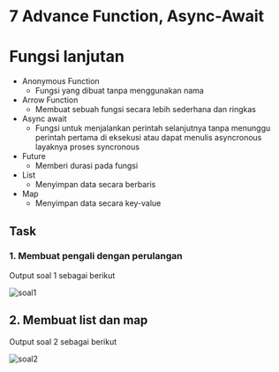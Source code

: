 # 7 Advance Function, Async-Await

# Fungsi lanjutan
* Anonymous Function
    + Fungsi yang dibuat tanpa menggunakan nama
* Arrow Function
    + Membuat sebuah fungsi secara lebih sederhana dan ringkas
* Async await
    + Fungsi untuk menjalankan perintah selanjutnya tanpa menunggu perintah pertama di eksekusi atau dapat menulis asyncronous layaknya proses syncronous
* Future
    + Memberi durasi pada fungsi
 * List
    + Menyimpan data secara berbaris
 * Map
    + Menyimpan data secara key-value

## Task
### 1. Membuat pengali dengan perulangan
Output soal 1 sebagai berikut

![soal1](https://user-images.githubusercontent.com/59384629/156004129-7a3d0ff5-7253-4bdb-9179-6dd1faea22d3.png)

## 2. Membuat list dan map

Output soal 2 sebagai berikut

![soal2](https://user-images.githubusercontent.com/59384629/156381457-ddfa9a84-bdca-4ea6-b88e-3d4931c74296.png)

